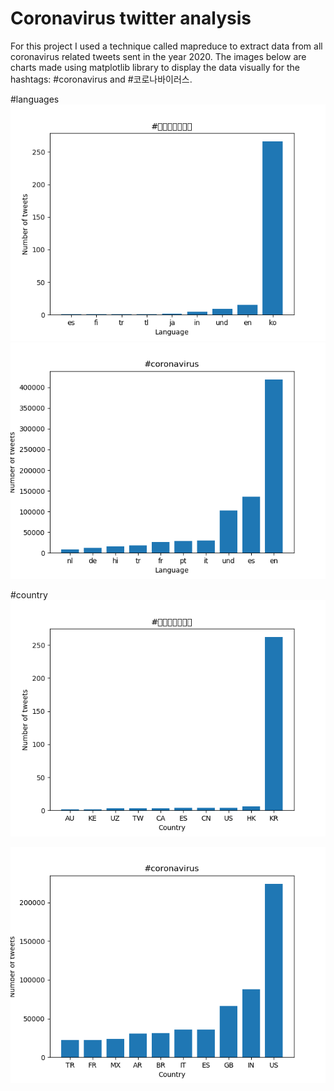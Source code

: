 # Coronavirus twitter analysis
For this project I used a technique called mapreduce to extract data from all coronavirus related tweets sent in the year 2020. The images below are charts made using matplotlib library to display the data visually for the hashtags: #coronavirus and #코로나바이러스.



#languages
![#코로나바이러스](코로나바이러스_lang.png)
![coronavirus](coronavirus_lang.png)

#country 
![#코로나바이러스](코로나바이러스_country.png)


![coronavirus](coronavirus_country.png)

